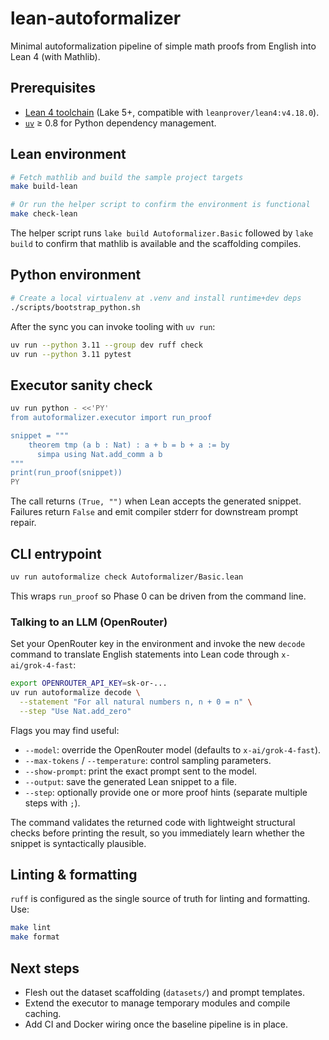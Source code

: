 # lean-autoformalizer

Minimal autoformalization pipeline of simple math proofs from English into Lean 4 (with Mathlib). 

## Prerequisites
- [Lean 4 toolchain](https://leanprover-community.github.io/get_started.html) (Lake 5+, compatible with `leanprover/lean4:v4.18.0`).
- [`uv`](https://github.com/astral-sh/uv) ≥ 0.8 for Python dependency management.

## Lean environment
```bash
# Fetch mathlib and build the sample project targets
make build-lean

# Or run the helper script to confirm the environment is functional
make check-lean
```
The helper script runs `lake build Autoformalizer.Basic` followed by `lake build` to confirm that mathlib is available and the scaffolding compiles.

## Python environment
```bash
# Create a local virtualenv at .venv and install runtime+dev deps
./scripts/bootstrap_python.sh
```
After the sync you can invoke tooling with `uv run`:
```bash
uv run --python 3.11 --group dev ruff check
uv run --python 3.11 pytest
```

## Executor sanity check
```bash
uv run python - <<'PY'
from autoformalizer.executor import run_proof

snippet = """
    theorem tmp (a b : Nat) : a + b = b + a := by
      simpa using Nat.add_comm a b
"""
print(run_proof(snippet))
PY
```
The call returns `(True, "")` when Lean accepts the generated snippet. Failures return `False` and emit compiler stderr for downstream prompt repair.

## CLI entrypoint
```bash
uv run autoformalize check Autoformalizer/Basic.lean
```
This wraps `run_proof` so Phase 0 can be driven from the command line.

### Talking to an LLM (OpenRouter)

Set your OpenRouter key in the environment and invoke the new `decode` command to translate
English statements into Lean code through `x-ai/grok-4-fast`:

```bash
export OPENROUTER_API_KEY=sk-or-...
uv run autoformalize decode \
  --statement "For all natural numbers n, n + 0 = n" \
  --step "Use Nat.add_zero"
```

Flags you may find useful:

- `--model`: override the OpenRouter model (defaults to `x-ai/grok-4-fast`).
- `--max-tokens` / `--temperature`: control sampling parameters.
- `--show-prompt`: print the exact prompt sent to the model.
- `--output`: save the generated Lean snippet to a file.
- `--step`: optionally provide one or more proof hints (separate multiple steps with `;`).

The command validates the returned code with lightweight structural checks before printing the
result, so you immediately learn whether the snippet is syntactically plausible.

## Linting & formatting
`ruff` is configured as the single source of truth for linting and formatting. Use:
```bash
make lint
make format
```

## Next steps
- Flesh out the dataset scaffolding (`datasets/`) and prompt templates.
- Extend the executor to manage temporary modules and compile caching.
- Add CI and Docker wiring once the baseline pipeline is in place.
